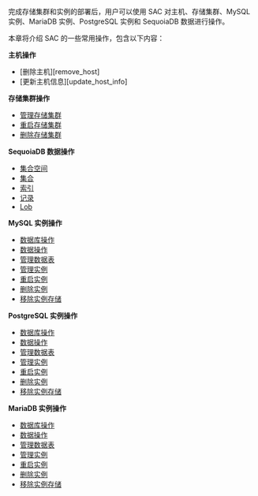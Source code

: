 [^_^]:
    操作概述

完成存储集群和实例的部署后，用户可以使用 SAC 对主机、存储集群、MySQL 实例、MariaDB 实例、PostgreSQL 实例和 SequoiaDB 数据进行操作。 

本章将介绍 SAC 的一些常用操作，包含以下内容：

**主机操作**
 
  - [删除主机][remove_host] 
  - [更新主机信息][update_host_info]

**存储集群操作**

  - [管理存储集群][manage_module]
  - [重启存储集群][restart_module]
  - [删除存储集群][remove_module]

**SequoiaDB 数据操作**

  - [集合空间][collection_space]
  - [集合][collection]
  - [索引][index]
  - [记录][record]
  - [Lob][lob]

**MySQL 实例操作**

  - [数据库操作][database_mysql]
  - [数据操作][record_mysql]
  - [管理数据表][manage_mysql]
  - [管理实例][manage_mysql]
  - [重启实例][restart_mysql]
  - [删除实例][uninstall_mysql]
  - [移除实例存储][remove_mysql]

**PostgreSQL 实例操作**

  - [数据库操作][database_pg]
  - [数据操作][record_pg]
  - [管理数据表][manage_table_pg]
  - [管理实例][manage_pg]
  - [重启实例][restart_pg]
  - [删除实例][uninstall_pg]
  - [移除实例存储][remove_pg]

**MariaDB 实例操作**

  - [数据库操作][database]
  - [数据操作][record]
  - [管理数据表][manage_table]
  - [管理实例][manage_instance]
  - [重启实例][restart_instance]
  - [删除实例][uninstall]
  - [移除实例存储][remove]




[^_^]:
    本文使用的所有引用及链接
[remove_host]:manual/SAC/Operation/Host/remove_host.md
[update_host_info]:manual/SAC/Operation/Host/update_host_info.md

[manage_module]:manual/SAC/Operation/Module/manage_module.md
[restart_module]:manual/SAC/Operation/Module/restart_module.md
[remove_module]:manual/SAC/Operation/Module/remove_module.md

[manage_table]:manual/SAC/Operation/Mysql/manage_table.md
[database_mysql]:manual/SAC/Operation/Mysql/database.md
[record_mysql]:manual/SAC/Operation/Mysql/record.md
[manage_mysql]:manual/SAC/Operation/Mysql/manage_instance.md
[restart_mysql]:manual/SAC/Operation/Mysql/restart_instance.md
[uninstall_mysql]:manual/SAC/Operation/Mysql/uninstall_instance.md
[remove_mysql]:manual/SAC/Operation/Mysql/remove_instance_storage.md

[manage_pg]:manual/SAC/Operation/Postgresql/manage_instance.md
[database_pg]:manual/SAC/Operation/Postgresql/database.md
[record_pg]:manual/SAC/Operation/Postgresql/record.md
[manage_table_pg]:manual/SAC/Operation/Postgresql/manage_table.md
[restart_pg]:manual/SAC/Operation/Postgresql/restart_instance.md
[uninstall_pg]:manual/SAC/Operation/Postgresql/uninstall_instance.md
[remove_pg]:manual/SAC/Operation/Postgresql/remove_instance_storage.md

[collection_space]:manual/SAC/Operation/Sequoiadb_Data/collection_space.md
[collection]:manual/SAC/Operation/Sequoiadb_Data/collection.md
[index]:manual/SAC/Operation/Sequoiadb_Data/index.md
[record]:manual/SAC/Operation/Sequoiadb_Data/record.md
[lob]:manual/SAC/Operation/Sequoiadb_Data/lob.md
[sequoiadb_configs]:manual/SAC/Operation/Sequoiadb_Data/sequoiadb_configs.md

[add_mariadb_module]:manual/SAC/Deployment/Deployment_Bystep/deployment_mariadb.md
[manage_table]:manual/SAC/Operation/Mariadb/manage_table.md
[database]:manual/SAC/Operation/Mariadb/database.md
[record]:manual/SAC/Operation/Mariadb/record.md
[manage_instance]:manual/SAC/Operation/Mariadb/manage_instance.md
[restart_instance]:manual/SAC/Operation/Mariadb/restart_instance.md
[uninstall]:manual/SAC/Operation/Mariadb/uninstall_mariadb.md
[remove]:manual/SAC/Operation/Mariadb/remove_mariadb_storage.md
